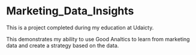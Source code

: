 # Marketing_Data_Insights

This is a project completed during my education at Udaicty.

This demonstrates my ability to use Good Analtics to learn from marketing data and create a strategy based on the data. 

